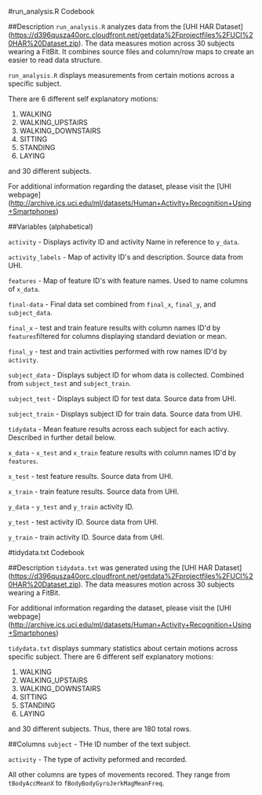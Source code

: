 #run_analysis.R Codebook

##Description
`run_analysis.R` analyzes data from  the [UHI HAR Dataset] (https://d396qusza40orc.cloudfront.net/getdata%2Fprojectfiles%2FUCI%20HAR%20Dataset.zip). The data measures motion across 30 subjects wearing a FitBit. It combines source files and column/row maps to create an easier to read data structure. 

`run_analysis.R` displays measurements from certain motions across a specific subject. 

There are 6 different self explanatory motions:

1. WALKING
2. WALKING_UPSTAIRS
3. WALKING_DOWNSTAIRS
4. SITTING
5. STANDING
6. LAYING

and 30 different subjects. 

For additional information regarding the dataset, please visit the [UHI webpage] (http://archive.ics.uci.edu/ml/datasets/Human+Activity+Recognition+Using+Smartphones)

##Variables (alphabetical)

`activity` - Displays activity ID and activity Name in reference to `y_data`.

`activity_labels` - Map of activity ID's and description.  Source data from UHI.

`features` - Map of feature ID's with feature names. Used to name columns of `x_data`.

`final-data` - Final data set combined from `final_x`, `final_y`, and `subject_data`.

`final_x` - test and train feature results with column names ID'd by `features`filtered for columns displaying standard deviation or mean.

`final_y` - test and train activities performed with row names ID'd by `activity`.

`subject_data`  - Displays subject ID for whom data is collected. Combined from `subject_test` and `subject_train`.

`subject_test` - Displays subject ID for test data. Source data from UHI.

`subject_train` - Displays subject ID for train data. Source data from UHI.

`tidydata` - Mean feature results across each subject for each activy. Described in further detail below.

`x_data` - `x_test` and `x_train` feature results with column names ID'd by `features`.

`x_test` - test feature results. Source data from UHI.

`x_train` - train feature results. Source data from UHI.

`y_data` - `y_test` and `y_train` activity ID.

`y_test` - test activity ID. Source data from UHI.

`y_train` - train activity ID. Source data from UHI.




#tidydata.txt Codebook


##Description
`tidydata.txt` was generated using the [UHI HAR Dataset] (https://d396qusza40orc.cloudfront.net/getdata%2Fprojectfiles%2FUCI%20HAR%20Dataset.zip). The data measures motion across 30 subjects wearing a FitBit.

For additional information regarding the dataset, please visit the [UHI webpage] (http://archive.ics.uci.edu/ml/datasets/Human+Activity+Recognition+Using+Smartphones)

`tidydata.txt` displays summary statistics about certain motions across specific subject. There are 6 different self explanatory motions:

1. WALKING
2. WALKING_UPSTAIRS
3. WALKING_DOWNSTAIRS
4. SITTING
5. STANDING
6. LAYING

and 30 different subjects. Thus, there are 180 total rows. 

##Columns
`subject` - THe ID number of the text subject. 

`activity` - The type of activity peformed and recorded.

All other columns are types of movements recored. They range from `tBodyAccMeanX` to `fBodyBodyGyroJerkMagMeanFreq`.

